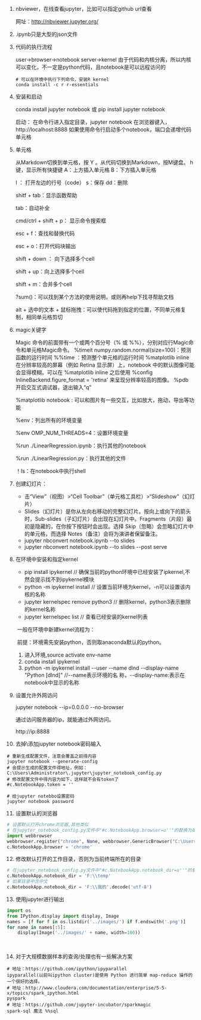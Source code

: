 1. nbviewer，在线查看jupyter，比如可以指定github url查看

   网址：http://nbviewer.jupyter.org/

2. .ipynb只是大型的json文件

3. 代码的执行流程

   user->browser->notebook server->kernel
   由于代码和内核分离，所以内核可以变化，不一定是python代码，且notebook是可以远程访问的

   ```
   # 可以在环境中执行下列命令，安装R kernel
   conda install -c r r-essentials
   ```

4. 安装和启动

   conda install jupyter notebook 或 pip install jupyter notebook

   启动：
   在命令行进入指定目录，jupyter notebook
   在浏览器键入，http://localhost:8888
   如果使用命令行启动多个notebook，端口会递增代码单元格

5. 单元格

   从Markdown切换到单元格，按 Y 。从代码切换到Markdown，按M键盘。
   h键，显示所有快捷键
   A：上方插入单元格
   B：下方插入单元格

   l ： 打开左边的行号（code）
   s：保存
   dd：删除

   shitf + tab：显示函数帮助

   tab：自动补全

   cmd/ctrl + shift + p： 显示命令搜索框

   esc + f：查找和替换代码

   esc + o：打开代码块输出

   shift + down ： 向下选择多个cell

   shift + up：向上选择多个cell

   shift + m：合并多个cell

   ?sum()：可以找到某个方法的使用说明，或则再help下找寻帮助文档

   alt + 选中的文本 + 鼠标拖拽：可以使代码拖到指定的位置，不同单元格复制，相同单元格剪切


6. magic关键字

   Magic 命令的前面带有一个或两个百分号（% 或 %%），分别对应行Magic命令和单元格Magic命令。
   %timeit numpy.random.normal(size=100)：预测函数的运行时间
   %%time ：预测整个单元格的运行时间
   %matplotlib inline 
   在分辨率较高的屏幕（例如 Retina 显示屏）上，notebook 中的默认图像可能会显得模糊。可以在 %matplotlib inline 之后使用 %config InlineBackend.figure_format = 'retina' 来呈现分辨率较高的图像。
   %pdb 开启交互式调试器，退出输入“q”

   %matplotlib notebook : 可以和图片有一些交互，比如放大，拖动，导出等功能

   %env：列出所有的环境变量

   %env  OMP_NUM_THREADS=4：设置环境变量

   %run ./LinearRegression.ipynb：执行其他的notebook

   %run ./LinearRegression.py：执行其他的文件

   ！ls：在notebook中执行shell

7. 创建幻灯片：

   - 击“View”（视图）>“Cell Toolbar”（单元格工具栏）>“Slideshow”（幻灯片）
   - Slides（幻灯片）是你从左向右移动的完整幻灯片。按向上或向下的箭头时，Sub-slides（子幻灯片）会出现在幻灯片中。Fragments（片段）最初是隐藏的，在你按下按钮时会出现。选择 Skip（忽略）会忽略幻灯片中的单元格，而选择 Notes（备注）会将为演讲者保留备注。
   - jupyter nbconvert notebook.ipynb --to slides
   - jupyter nbconvert notebook.ipynb --to slides --post serve

8. 在环境中安装和指定kernel

   - pip install ipykernel // 确保当前的python环境中已经安装了ipkernel,不然会提示找不到ipykernel模块
   - python -m ipykernel install // 设置当前环境为kernel，-n可以设置该内核的名称
   - jupyter kernelspec remove python3 // 删除kernel，python3表示删除的kernel名称
   - jupyter kernelspec list // 查看已经安装的kernel列表

   ​    一般在环境中新建kernel流程为：

   ​    前提：环境需先安装python，否则取anaconda默认的python。

   1.  进入环境,source activate  env-name
   2. conda install ipykernel
   3. python -m ipykernel install --user --name dlnd --display-name "Python [dlnd]" //--name表示环境的名        称，--display-name:表示在notebook中显示的名称

9. 设置允许外网访问

   jupyter notebook --ip=0.0.0.0 --no-browser

   通过访问服务器的ip，就能通过外网访问。

   http://ip:8888

10. 去掉\添加jupyter notebook密码输入

  ```
  # 重新生成配置文件，注意会覆盖之前得内容
  jupyter notebook --generate-config
  # 会提示生成的配置文件得地址，例如：
  C:\Users\Administrator\.jupyter\jupyter_notebook_config.py
  # 修改配置文件中得内容为如下，这样就不会有token了
  #c.NotebookApp.token = ''

  # 给jupyter notebbo设置密码
  jupyter notebook password
  ```

11. 设置默认的浏览器

   ```python
   # 设置默认打开chrome浏览器,其他类似
   # 在jupyter_notebook_config.py文件中"#c.NotebookApp.browser=u''"的替换为如下
   import webbrowser
   webbrowser.register("chrome", None, webbrowser.GenericBrowser("C:\Users\Administrator\AppData\Local\Google\Chrome\Application\chrome.exe"))
   c.NotebookApp.browser = 'chrome'
   ```

12. 修改默认打开的工作目录，否则为当前终端所在的目录

   ```python
   # 在jupyter_notebook_config.py文件中"#c.NotebookApp.notebook_dir=u''"的替换为如下
   c.NotebookApp.notebook_dir = 'F:\\temp'
   # 如果目录中含中文
   c.NotebookApp.notebook_dir = 'F:\\我的'.decode('utf-8')
   ```

13. 使用jupyter进行输出

   ```python
   import os
   from IPython.display import display, Image
   names = [f for f in os.listdir('../images/') if f.endswith('.png')]
   for name in names[:5]:
       display(Image('../images/' + name, width=100))
   ```

   ​

14. 对于大规模数据样本的查询/处理也有一些解决方案

   ```
   # 地址：https://github.com/ipython/ipyparallel
   ipyparallel(以前叫ipython cluster)是使用 Python 进行简单 map-reduce 操作的一个很好的选择。
   # 地址：http://www.cloudera.com/documentation/enterprise/5-5-x/topics/spark_ipython.html
   pyspark
   # 地址：https://github.com/jupyter-incubator/sparkmagic
   spark-sql 魔法 %%sql
   ```

   ​

